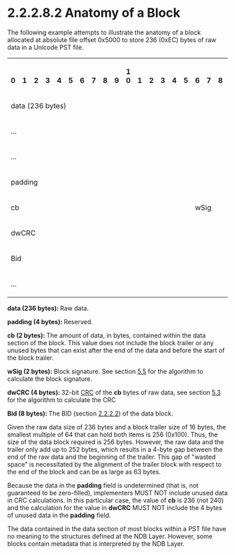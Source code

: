 <html dir="LTR" xmlns:mshelp="http://msdn.microsoft.com/mshelp" xmlns:ddue="http://ddue.schemas.microsoft.com/authoring/2003/5" xmlns:xlink="http://www.w3.org/1999/xlink" xmlns:tool="http://www.microsoft.com/tooltip">
    <head>
        <meta http-equiv="Content-Type" content="text/html; CHARSET=utf-8"></meta>
        <meta name="save" content="history"></meta>
        <title>2.2.2.8.2 Anatomy of a Block</title>
        <xml>
            <mshelp:toctitle title="2.2.2.8.2 Anatomy of a Block"></mshelp:toctitle>
            <mshelp:rltitle title="[MS-PST]: Anatomy of a Block"></mshelp:rltitle>
            <mshelp:keyword index="A" term="ddeb714d-8fd5-4a48-8019-8338cb511c80"></mshelp:keyword>
            <mshelp:attr name="DCSext.ContentType" value="open specification"></mshelp:attr>
            <mshelp:attr name="AssetID" value="ddeb714d-8fd5-4a48-8019-8338cb511c80"></mshelp:attr>
            <mshelp:attr name="TopicType" value="kbRef"></mshelp:attr>
            <mshelp:attr name="DCSext.Title" value="[MS-PST]: Anatomy of a Block" />
        </xml>
    </head>
    <body>
        <div id="header">
            <h1 class="heading">2.2.2.8.2 Anatomy of a Block</h1>
        </div>
        <div id="mainSection">
            <div id="mainBody">
                <div id="allHistory" class="saveHistory"></div>
                <div id="sectionSection0" class="section" name="collapseableSection">
                    

<p>The following example attempts to illustrate the anatomy of
a block allocated at absolute file offset 0x5000 to store 236 (0xEC) bytes of
raw data in a Unicode PST file.</p>

<table>
 <tr>
  <th><p><br>0</p></th>
  <th><p><br>1</p></th>
  <th><p><br>2</p></th>
  <th><p><br>3</p></th>
  <th><p><br>4</p></th>
  <th><p><br>5</p></th>
  <th><p><br>6</p></th>
  <th><p><br>7</p></th>
  <th><p><br>8</p></th>
  <th><p><br>9</p></th>
  <th><p>1<br>0</p></th>
  <th><p><br>1</p></th>
  <th><p><br>2</p></th>
  <th><p><br>3</p></th>
  <th><p><br>4</p></th>
  <th><p><br>5</p></th>
  <th><p><br>6</p></th>
  <th><p><br>7</p></th>
  <th><p><br>8</p></th>
  <th><p><br>9</p></th>
  <th><p>2<br>0</p></th>
  <th><p><br>1</p></th>
  <th><p><br>2</p></th>
  <th><p><br>3</p></th>
  <th><p><br>4</p></th>
  <th><p><br>5</p></th>
  <th><p><br>6</p></th>
  <th><p><br>7</p></th>
  <th><p><br>8</p></th>
  <th><p><br>9</p></th>
  <th><p>3<br>0</p></th>
  <th><p><br>1</p></th>
 </tr>
 <tr>
  <td colspan="32">
  <p>data
  (236 bytes)</p>
  </td>
 </tr>
 <tr>
  <td colspan="32">
  <p>...</p>
  </td>
 </tr>
 <tr>
  <td colspan="32">
  <p>...</p>
  </td>
 </tr>
 <tr>
  <td colspan="32">
  <p>padding</p>
  </td>
 </tr>
 <tr>
  <td colspan="16">
  <p>cb</p>
  </td>
  <td colspan="16">
  <p>wSig</p>
  </td>
 </tr>
 <tr>
  <td colspan="32">
  <p>dwCRC</p>
  </td>
 </tr>
 <tr>
  <td colspan="32">
  <p>Bid</p>
  </td>
 </tr>
 <tr>
  <td colspan="32">
  <p>...</p>
  </td>
 </tr>
</table>

<p><b>data (236 bytes): </b>Raw data.</p>

<p><b>padding (4 bytes): </b>Reserved.</p>

<p><b>cb (2 bytes): </b>The amount of data, in bytes,
contained within the data section of the block. This value does not include the
block trailer or any unused bytes that can exist after the end of the data and
before the start of the block trailer.</p>

<p><b>wSig (2 bytes): </b>Block signature. See section <a href="e700a913-9db5-46a4-ac76-37cabea823e1.html">5.5</a> for the algorithm to
calculate the block signature.</p>

<p><b>dwCRC (4 bytes): </b>32-bit <a href="08220cc9-69b1-4072-a2e7-2a0ff201d505.html#gt_9cb45a36-92bb-4c14-b2fd-2ad7e2979bfd">CRC</a> of the <b>cb</b> bytes
of raw data, see section <a href="39c35207-130f-4d83-96f8-2b311a285a8f.html">5.3</a>
for the algorithm to calculate the CRC</p>

<p><b>Bid (8 bytes): </b>The BID (section <a href="d3155aa1-ccdd-4dee-a0a9-5363ccca5352.html">2.2.2.2</a>) of the data
block.</p>

<p>Given the raw data size of 236 bytes and a block trailer
size of 16 bytes, the smallest multiple of 64 that can hold both items is 256
(0x100). Thus, the size of the data block required is 256 bytes. However, the
raw data and the trailer only add up to 252 bytes, which results in a 4-byte
gap between the end of the raw data and the beginning of the trailer. This gap
of &quot;wasted space&quot; is necessitated by the alignment of the trailer
block with respect to the end of the block and can be as large as 63 bytes.</p>

<p>Because the data in the <b>padding</b> field is undetermined
(that is, not guaranteed to be zero-filled), implementers MUST NOT include
unused data in CRC calculations. In this particular case, the value of <b>cb</b>
is 236 (not 240) and the calculation for the value in <b>dwCRC</b> MUST NOT
include the 4 bytes of unused data in the <b>padding</b> field.</p>

<p>The data contained in the data section of most blocks within
a PST file have no meaning to the structures defined at the NDB Layer. However,
some blocks contain metadata that is interpreted by the NDB Layer.</p>
                </div>
            </div>
        </div>
    </body>
</html>